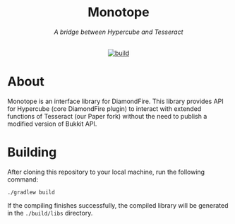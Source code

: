<div align="center">
<h1>Monotope</h1>
<i>A bridge between Hypercube and Tesseract</i>
<br><br>

[![build](https://github.com/MCDiamondFire/Monotope/actions/workflows/build.yml/badge.svg)](https://github.com/MCDiamondFire/Monotope/actions/workflows/build.yml)

</div>

# About
Monotope is an interface library for DiamondFire. This library provides API for Hypercube (core DiamondFire plugin) to interact with extended functions of Tesseract (our Paper fork) without the need to publish a modified version of Bukkit API.

# Building
After cloning this repository to your local machine, run the following command:
```shell
./gradlew build
```
If the compiling finishes successfully, the compiled library will be generated in the `./build/libs` directory.
